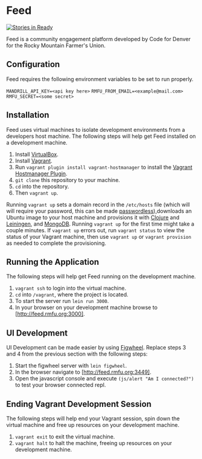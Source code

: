 # Feed

[![Stories in Ready](https://badge.waffle.io/codefordenver/rmfu-feed.png?label=ready&title=Ready)](https://waffle.io/codefordenver/rmfu-feed)

Feed is a community engagement platform developed by Code for Denver for the 
Rocky Mountain Farmer's Union.

## Configuration

Feed requires the following environment variables to be set to run properly.

`MANDRILL_API_KEY=<api key here>`
`RMFU_FROM_EMAIL=<example@mail.com>`
`RMFU_SECRET=<some secret>`

## Installation

Feed uses virtual machines to isolate development environments from a 
developers host machine. The following steps will help get Feed installed 
on a development machine.

1. Install [VirtualBox](https://www.virtualbox.org).
2. Install [Vagrant](https://www.vagrantup.com).
3. Run `vagrant plugin install vagrant-hostmanager` to install the [Vagrant Hostmanager Plugin](https://github.com/smdahlen/vagrant-hostmanager).
4. `git clone` this repository to your machine.
5. `cd` into the repository.
6. Then `vagrant up`.

Running `vagrant up` sets a domain record in the `/etc/hosts` file (which will 
will require your password, this can be made [passwordless](https://github.com/smdahlen/vagrant-hostmanager#passwordless-sudo)),downloads an Ubuntu image to your host machine and 
provisions it with [Clojure](http://clojure.org/) and 
[Leiningen](http://leiningen.org), and [MongoDB](https://www.mongodb.org).
Running `vagrant up` for the first time might take a couple minutes. If 
`vagrant up` errors out, run `vagrant status` to view the status of your
Vagrant machine, then use `vagrant up` or `vagrant provision` as needed to
complete the provisioning.

## Running the Application

The following steps will help get Feed running on the development machine.

1. `vagrant ssh` to login into the virtual machine.
2. `cd` into `/vagrant`, where the project is located.
3. To start the server run `lein run 3000`.
4. In your browser on your development machine browse to [http://feed.rmfu.org:3000].

## UI Development

UI Development can be made easier by using [Figwheel](https://github.com/bhauman/lein-figwheel). 
Replace steps 3 and 4 from the previous section with the following steps:

1. Start the figwheel server with `lein figwheel`.
2. In the browser navigate to [http://feed.rmfu.org:3449].
3. Open the javascript console and execute `(js/alert "Am I connected?")` to 
test your browser connected repl.

## Ending Vagrant Development Session

The following steps will help end your Vagrant session, spin down the virtual 
machine and free up resources on your development machine.

1. `vagrant exit` to exit the virtual machine.
2. `vagrant halt` to halt the machine, freeing up resources on your 
development machine.